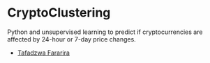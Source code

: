 # CryptoClustering
Python and unsupervised learning to predict if cryptocurrencies are affected by 24-hour or 7-day price changes.

- [Tafadzwa Fararira](https://github.com/BootcampCoderTF)
